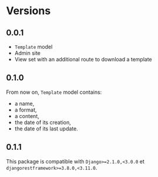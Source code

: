 # Versions

## 0.0.1

* `Template` model
* Admin site
* View set with an additional route to download a template

## 0.1.0

From now on, `Template` model contains:

* a name,
* a format,
* a content,
* the date of its creation,
* the date of its last update.

## 0.1.1

This package is compatible with `Django>=2.1.0,<3.0.0` et `djangorestframework>=3.8.0,<3.11.0`.
